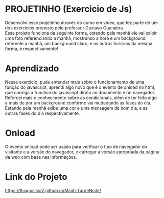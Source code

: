 # PROJETINHO (Exercicio de Js)
Desenvolvi esse projetinho através do curso em video, que fez parte de um dos exercicios proposto pelo professor Gustavo Guanabra.  
Esse projeto funciona da seguinte forma, estando pela manhã ele vai exibir uma foto referênciando a manhã, mostrando a hora e um background referente a manhã, um background claro, e os outros horários da mesma forma, e respectivamente!

# Aprendizado 

Nesse exercicio, pude entender mais sobre o funcionamento de uma função do javascript, aprendi algo novo que é o evento de onload no html, que carrega a function do javascript direto no documento e no navegador. Reforcei mais o conhecimento sobre as condicionais, além de ter feito algo a mais de por um background conforme vai mudadando as fases do dia. Estando pela manhã exibe uma cor e uma mensagem de bom dia, e as outras fases do dia respectivamente.

# Onload 
O evento onload pode ser usado para verificar o tipo de navegador do visitante e a versão do navegador, e carregar a versão apropriada da página da web com base nas informações.

# Link do Projeto
https://thiagosilva2.github.io/Manh-TardeNoite/
